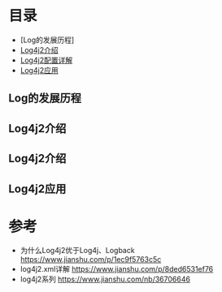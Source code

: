 # 目录
* [Log的发展历程]
* [Log4j2介绍](#Log4j2介绍)
* [Log4j2配置详解](#Log4j2配置详解)
* [Log4j2应用](#Log4j2应用)

## Log的发展历程

## Log4j2介绍

## Log4j2介绍

## Log4j2应用

# 参考
* 为什么Log4j2优于Log4j、Logback https://www.jianshu.com/p/1ec9f5763c5c
* log4j2.xml详解 https://www.jianshu.com/p/8ded6531ef76
* log4j2系列 https://www.jianshu.com/nb/36706646